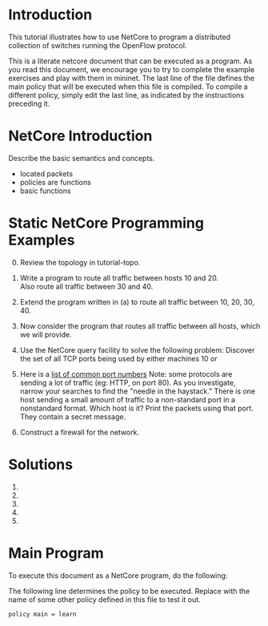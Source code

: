 Introduction
============

This tutorial illustrates how to use NetCore to program a distributed
collection of switches running the OpenFlow protocol.  

This is a literate netcore document that can be executed as a program.
As you read this document, we encourage you to try to complete the
example exercises and play with them in mininet.  The last line of the
file defines the main policy that will be executed when this file is
compiled.  To compile a different policy, simply edit the last line,
as indicated by the instructions preceding it.


NetCore Introduction
========================

Describe the basic semantics and concepts.

- located packets
- policies are functions
- basic functions


Static NetCore Programming Examples
===================================

0. Review the topology in tutorial-topo.
  
1. Write a program to route all traffic between hosts 10 and 20.  
Also route all traffic between 30 and 40.

2. Extend the program written in (a) to route all traffic between
10, 20, 30, 40.

3. Now consider the program that routes all traffic between all hosts,
which we will provide.

4. Use the NetCore query facility to solve the following problem:
Discover the set of all TCP ports being used by either machines 10 or
20.  Here is a [list of common port
numbers](http://packetlife.net/media/library/23/common-ports.pdf)
Note: some protocols are sending a lot of traffic (eg: HTTP, on port
80).  As you investigate, narrow your searches to find the "needle in
the haystack."  There is one host sending a small amount of traffic to
a non-standard port in a nonstandard format.  Which host is it?  Print
the packets using that port.  They contain a secret message.

5. Construct a firewall for the network.

Solutions
=========

1. 

2.

3.

4.

5.

Main Program
============

To execute this document as a NetCore program, do the following:

The following line determines the policy to be executed.  Replace <learn>
with the name of some other policy defined in this file to test it out.

    policy main = learn